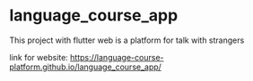 # language_course_app
This project with flutter web is a platform for talk with strangers

link for website: https://language-course-platform.github.io/language_course_app/
